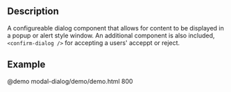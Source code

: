 <!--
@module {can.Component} modal-dialog <modal-dialog />
@parent spectre.components
-->

## Description
A configureable dialog component that allows for content to be displayed in a popup
or alert style window. An additional component is also included, `<confirm-dialog />` for
accepting a users' acceppt or reject.

## Example

@demo modal-dialog/demo/demo.html 800
